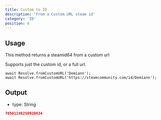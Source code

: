 ```yaml
---
title: Custom to ID
description: 'From a Custom URL steam id'
category: 'ID'
position: 6
---
```


## Usage

This method returns a steamid64 from a custom url

Supports just the custom id, or a full url.

```javascript[index.js]
await Resolve.fromCustomURL('Demiann');
await Resolve.fromCustomURL('https://steamcommunity.com/id/Demiann');
```

## Output

- type: String

```json
76561198250920834
```
